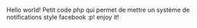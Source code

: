 Hello world! Petit code php qui permet de mettre un système de notifications style facebook :p! enjoy it!
